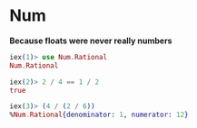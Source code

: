 # Num

**Because floats were never really numbers**

```elixir
iex(1)> use Num.Rational
Num.Rational

iex(2)> 2 / 4 == 1 / 2
true

iex(3)> (4 / (2 / 6))
%Num.Rational{denominator: 1, numerator: 12}
```
